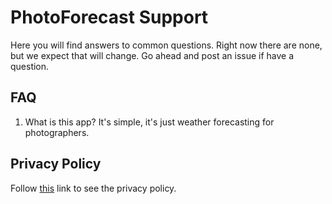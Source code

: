 # PhotoForecast Support

Here you will find answers to common questions. Right now there are none, but we expect that will change. Go ahead and post an issue if have a question. 

## FAQ

1. What is this app? It's simple, it's just weather forecasting for photographers. 

## Privacy Policy

Follow [this]("https://www.gdprprivacynotice.com/live.php?token=9s0ZPzmC2YFvkjx6NDmXGRD5irLVoZXi") link to see the privacy policy.
